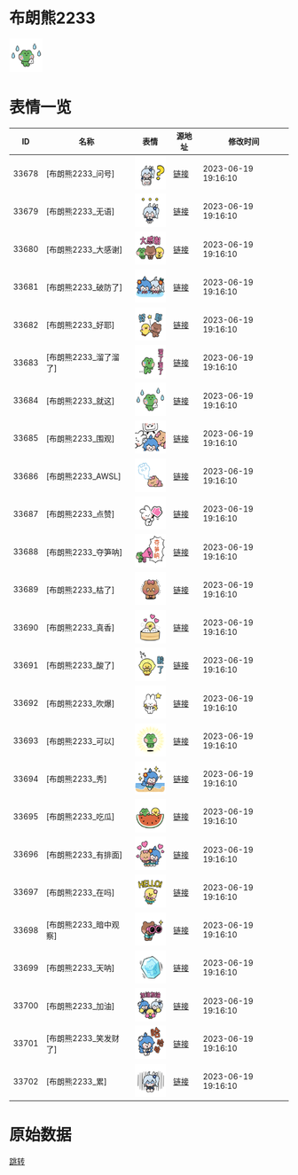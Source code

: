# 布朗熊2233

<img src="./cover.png" height="60" alt="cover" />

# 表情一览

|ID|名称|表情|源地址|修改时间|
|----|----|----|----|----|
|33678|[布朗熊2233_问号]|<img src="./pic/033678_%5B布朗熊2233_问号%5D.png" height="60" alt="问号"/>|[链接](https://i0.hdslb.com/bfs/emote/314cac5b050d3d7e3bf0491bbbc7fc3f59bf8062.png)|2023-06-19 19:16:10|
|33679|[布朗熊2233_无语]|<img src="./pic/033679_%5B布朗熊2233_无语%5D.png" height="60" alt="无语"/>|[链接](https://i0.hdslb.com/bfs/emote/72e34ac0b628deb2d4cf68c44171937351cf0c68.png)|2023-06-19 19:16:10|
|33680|[布朗熊2233_大感谢]|<img src="./pic/033680_%5B布朗熊2233_大感谢%5D.png" height="60" alt="大感谢"/>|[链接](https://i0.hdslb.com/bfs/emote/73abc9e041f09e53d8cd16b6d96632fd7b2a4cda.png)|2023-06-19 19:16:10|
|33681|[布朗熊2233_破防了]|<img src="./pic/033681_%5B布朗熊2233_破防了%5D.png" height="60" alt="破防了"/>|[链接](https://i0.hdslb.com/bfs/emote/9036a5a26f9205d21a79a939c787a44b3f3491d2.png)|2023-06-19 19:16:10|
|33682|[布朗熊2233_好耶]|<img src="./pic/033682_%5B布朗熊2233_好耶%5D.png" height="60" alt="好耶"/>|[链接](https://i0.hdslb.com/bfs/emote/51dcd72cf32f87023805d0996497e42b687fdccf.png)|2023-06-19 19:16:10|
|33683|[布朗熊2233_溜了溜了]|<img src="./pic/033683_%5B布朗熊2233_溜了溜了%5D.png" height="60" alt="溜了溜了"/>|[链接](https://i0.hdslb.com/bfs/emote/42d5d0509e83c8430830c3950b2771f1aa2f1841.png)|2023-06-19 19:16:10|
|33684|[布朗熊2233_就这]|<img src="./pic/033684_%5B布朗熊2233_就这%5D.png" height="60" alt="就这"/>|[链接](https://i0.hdslb.com/bfs/emote/9aee9e3089bc9675ef6c8e783dbf16d12db0f5b5.png)|2023-06-19 19:16:10|
|33685|[布朗熊2233_围观]|<img src="./pic/033685_%5B布朗熊2233_围观%5D.png" height="60" alt="围观"/>|[链接](https://i0.hdslb.com/bfs/emote/94103617c85ca1e3c60cac045112d6c1081e1722.png)|2023-06-19 19:16:10|
|33686|[布朗熊2233_AWSL]|<img src="./pic/033686_%5B布朗熊2233_AWSL%5D.png" height="60" alt="AWSL"/>|[链接](https://i0.hdslb.com/bfs/emote/3f014d7714be7068eb1ca6eb14a19d04687fa5bc.png)|2023-06-19 19:16:10|
|33687|[布朗熊2233_点赞]|<img src="./pic/033687_%5B布朗熊2233_点赞%5D.png" height="60" alt="点赞"/>|[链接](https://i0.hdslb.com/bfs/emote/6d27dcf5fa36be00292622059321f0c3b3abb0e9.png)|2023-06-19 19:16:10|
|33688|[布朗熊2233_夺笋呐]|<img src="./pic/033688_%5B布朗熊2233_夺笋呐%5D.png" height="60" alt="夺笋呐"/>|[链接](https://i0.hdslb.com/bfs/emote/dabe98ddc7b22ec93337a8b8c9bcef2bb9418dae.png)|2023-06-19 19:16:10|
|33689|[布朗熊2233_枯了]|<img src="./pic/033689_%5B布朗熊2233_枯了%5D.png" height="60" alt="枯了"/>|[链接](https://i0.hdslb.com/bfs/emote/17bd4ef29acff6e39ada2d6526d6cb8e326624cc.png)|2023-06-19 19:16:10|
|33690|[布朗熊2233_真香]|<img src="./pic/033690_%5B布朗熊2233_真香%5D.png" height="60" alt="真香"/>|[链接](https://i0.hdslb.com/bfs/emote/70db93512ee6014003258930a2506cd0a7b5982e.png)|2023-06-19 19:16:10|
|33691|[布朗熊2233_酸了]|<img src="./pic/033691_%5B布朗熊2233_酸了%5D.png" height="60" alt="酸了"/>|[链接](https://i0.hdslb.com/bfs/emote/052326bff52463f6dd7a7e4dcebf8ff3ef3878d9.png)|2023-06-19 19:16:10|
|33692|[布朗熊2233_吹爆]|<img src="./pic/033692_%5B布朗熊2233_吹爆%5D.png" height="60" alt="吹爆"/>|[链接](https://i0.hdslb.com/bfs/emote/687dda8aa6b2e783f186b6492a37bc9377e61023.png)|2023-06-19 19:16:10|
|33693|[布朗熊2233_可以]|<img src="./pic/033693_%5B布朗熊2233_可以%5D.png" height="60" alt="可以"/>|[链接](https://i0.hdslb.com/bfs/emote/4015980843ffb424afc7bd9429c9730d0333a352.png)|2023-06-19 19:16:10|
|33694|[布朗熊2233_秀]|<img src="./pic/033694_%5B布朗熊2233_秀%5D.png" height="60" alt="秀"/>|[链接](https://i0.hdslb.com/bfs/emote/ed5097721166223ac4e529be5ee4c4fadd231396.png)|2023-06-19 19:16:10|
|33695|[布朗熊2233_吃瓜]|<img src="./pic/033695_%5B布朗熊2233_吃瓜%5D.png" height="60" alt="吃瓜"/>|[链接](https://i0.hdslb.com/bfs/emote/b3ff7e91533387fca358450cbedc80506aed04f7.png)|2023-06-19 19:16:10|
|33696|[布朗熊2233_有排面]|<img src="./pic/033696_%5B布朗熊2233_有排面%5D.png" height="60" alt="有排面"/>|[链接](https://i0.hdslb.com/bfs/emote/6a0339af5b00e2e985bf222cada98ca891d427d3.png)|2023-06-19 19:16:10|
|33697|[布朗熊2233_在吗]|<img src="./pic/033697_%5B布朗熊2233_在吗%5D.png" height="60" alt="在吗"/>|[链接](https://i0.hdslb.com/bfs/emote/558c27fea90736f108df57d63bd50471bdde97c5.png)|2023-06-19 19:16:10|
|33698|[布朗熊2233_暗中观察]|<img src="./pic/033698_%5B布朗熊2233_暗中观察%5D.png" height="60" alt="暗中观察"/>|[链接](https://i0.hdslb.com/bfs/emote/6a289f454c7168e017469de879f1584048e48bb0.png)|2023-06-19 19:16:10|
|33699|[布朗熊2233_天呐]|<img src="./pic/033699_%5B布朗熊2233_天呐%5D.png" height="60" alt="天呐"/>|[链接](https://i0.hdslb.com/bfs/emote/937133832e0f9595dbff9123a8384248b322f1c9.png)|2023-06-19 19:16:10|
|33700|[布朗熊2233_加油]|<img src="./pic/033700_%5B布朗熊2233_加油%5D.png" height="60" alt="加油"/>|[链接](https://i0.hdslb.com/bfs/emote/b6b7c6de87a9fdb5a4577c56d0b6668ad550fdc3.png)|2023-06-19 19:16:10|
|33701|[布朗熊2233_笑发财了]|<img src="./pic/033701_%5B布朗熊2233_笑发财了%5D.png" height="60" alt="笑发财了"/>|[链接](https://i0.hdslb.com/bfs/emote/568044097b715f31be05fa2ff74e26312e0bac84.png)|2023-06-19 19:16:10|
|33702|[布朗熊2233_累]|<img src="./pic/033702_%5B布朗熊2233_累%5D.png" height="60" alt="累"/>|[链接](https://i0.hdslb.com/bfs/emote/ef32d7ed17880740085e5afc6fb50f1cbe1496f0.png)|2023-06-19 19:16:10|

# 原始数据

[跳转](./raw.json)

